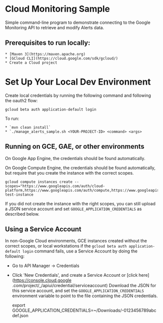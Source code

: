 # Cloud Monitoring Sample

Simple command-line program to demonstrate connecting to the Google
Monitoring API to retrieve and modify Alerts data.

## Prerequisites to run locally:

    * [Maven 3](https://maven.apache.org)
    * [GCloud CLI](https://cloud.google.com/sdk/gcloud/)
    * Create a Cloud project

# Set Up Your Local Dev Environment

Create local credentials by running the following command and following the oauth2 flow:

    gcloud beta auth application-default login

To run:

    * `mvn clean install`
    * `./manage_alerts_sample.sh <YOUR-PROJECT-ID> <command> <args>

## Running on GCE, GAE, or other environments

On Google App Engine, the credentials should be found automatically.

On Google Compute Engine, the credentials should be found automatically, but require that
you create the instance with the correct scopes.

    gcloud compute instances create --scopes="https://www.googleapis.com/auth/cloud-platform,https://www.googleapis.com/auth/compute,https://www.googleapis.com/auth/compute.readonly" test-instance

If you did not create the instance with the right scopes, you can still upload a JSON service
account and set `GOOGLE_APPLICATION_CREDENTIALS` as described below.

## Using a Service Account

In non-Google Cloud environments, GCE instances created without the correct scopes, or local
workstations if the `gcloud beta auth application-default login` command fails, use a Service
Account by doing the following:

* Go to API Manager -> Credentials
* Click 'New Credentials', and create a Service Account or [click  here](https://console.cloud.google
.com/project/_/apiui/credential/serviceaccount)
 Download the JSON for this service account, and set the `GOOGLE_APPLICATION_CREDENTIALS`
 environment variable to point to the file containing the JSON credentials.


    export GOOGLE_APPLICATION_CREDENTIALS=~/Downloads/<project-id>-0123456789abcdef.json
